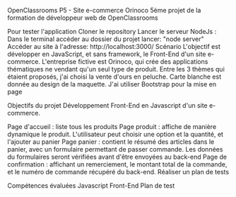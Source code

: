 OpenClassrooms P5 - Site e-commerce Orinoco
5ème projet de la formation de développeur web de OpenClassrooms

Pour tester l'application
Cloner le repository
Lancer le serveur NodeJs :
Dans le terminal accéder au dossier du projet
lancer: "node server"
Accéder au site à l'adresse: http://localhost:3000/
Scénario
L'objectif est développer en JavaScript, et sans framework, le Front-End d'un site e-commerce.
L'entreprise fictive est Orinoco, qui crée des applications thématiques ne vendant qu'un seul type de produit. Entre les 3 thèmes qui étaient proposés, j'ai choisi la vente d'ours en peluche.
Carte blanche est donnée au design de la maquette. J'ai utiliser Bootstrap pour la mise en page


Objectifs du projet
Développement Front-End en Javascript d'un site e-commerce.

Page d'accueil : liste tous les produits
Page produit : affiche de manière dynamique le produit. L'utilisateur peut choisir une option et la quantité, et l'ajouter au panier
Page panier : contient le résumé des articles dans le panier, avec un formulaire permettant de passer commande. Les données du formulaires seront vérifiées avant d'être envoyées au back-end
Page de confirmation : affichant un remerciement, le montant total de la commande, et le numéro de commande récupéré du back-end.
Réaliser un plan de tests

Compétences évaluées
Javascript Front-End
Plan de test
